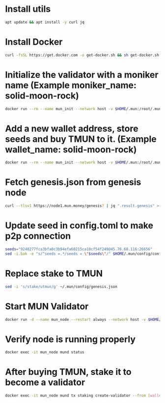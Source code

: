 # Install utils
```bash
apt update && apt install -y curl jq
```

# Install Docker
```bash
curl -fsSL https://get.docker.com -o get-docker.sh && sh get-docker.sh
```

# Initialize the validator with a moniker name (Example moniker_name: solid-moon-rock)
```bash
docker run --rm --name mun_init --network host -v $HOME/.mun:/root/.mun sashaoshurkov/mun:latest mund init [moniker_name] --chain-id testmun
```

# Add a new wallet address, store seeds and buy TMUN to it. (Example wallet_name: solid-moon-rock)
```bash
docker run --rm --name mun_init --network host -v $HOME/.mun:/root/.mun sashaoshurkov/mun:latest mund keys add [wallet_name] --keyring-backend test
```

# Fetch genesis.json from genesis node
```bash
curl --tlsv1 https://node1.mun.money/genesis? | jq ".result.genesis" > ~/.mun/config/genesis.json
```

# Update seed in config.toml to make p2p connection
```bash
seeds="9240277fca3bfa0c3b94efa60215ca10cf54f249@45.76.68.116:26656"
sed -i.bak -e "s/^seeds =.*/seeds = \"$seeds\"/" $HOME/.mun/config/config.toml
```

# Replace stake to TMUN
```bash
sed -i 's/stake/utmun/g' ~/.mun/config/genesis.json
```

# Start MUN Validator
```bash
docker run -d --name mun_node --restart always --network host -v $HOME/.mun:/root/.mun sashaoshurkov/mun:latest
```

# Verify node is running properly
```bash
docker exec -it mun_node mund status
```

# After buying TMUN, stake it to become a validator
```bash
docker exec -it mun_node mund tx staking create-validator --from [wallet_name] --moniker [moniker_name] --pubkey $(mund tendermint show-validator) --chain-id testmun --keyring-backend test --amount 50000000000utmun --commission-max-change-rate 0.01 --commission-max-rate 0.2 --commission-rate 0.1 --min-self-delegation 1 --fees 200000utmun --gas auto --gas=auto --gas-adjustment=1.5 -y
```
